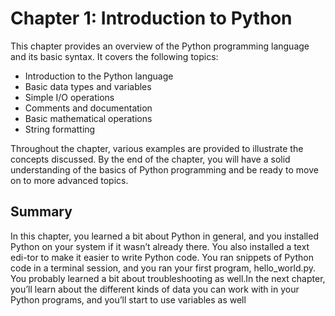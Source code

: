 # Chapter 1: Introduction to Python

This chapter provides an overview of the Python programming language and its basic syntax. It covers the following topics:

- Introduction to the Python language
- Basic data types and variables
- Simple I/O operations
- Comments and documentation
- Basic mathematical operations
- String formatting

Throughout the chapter, various examples are provided to illustrate the concepts discussed. By the end of the chapter, you will have a solid understanding of the basics of Python programming and be ready to move on to more advanced topics.

## Summary
In this chapter, you learned a bit about Python in general, and you installed Python on your system if it wasn’t already there. You also installed a text edi-tor to make it easier to write Python code. You ran snippets of Python code in a terminal session, and you ran your first program, hello_world.py. You probably learned a bit about troubleshooting as well.In the next chapter, you’ll learn about the different kinds of data you can work with in your Python programs, and you’ll start to use variables as well
